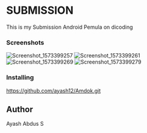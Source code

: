 # SUBMISSION

This is my Submission Android Pemula on dicoding


### Screenshots
![Screenshot_1573399257](https://user-images.githubusercontent.com/56375403/68546420-ebc89380-0410-11ea-9e7f-ba5335dff608.png)
![Screenshot_1573399261](https://user-images.githubusercontent.com/56375403/68546422-ed925700-0410-11ea-9926-3c125013a5df.png)
![Screenshot_1573399269](https://user-images.githubusercontent.com/56375403/68546423-ed925700-0410-11ea-93c6-75d923a0dcd1.png)
![Screenshot_1573399279](https://user-images.githubusercontent.com/56375403/68546425-ee2aed80-0410-11ea-8a5e-6658ddd18523.png)
### Installing

https://github.com/ayash12/Amdok.git

## Author
Ayash Abdus S
